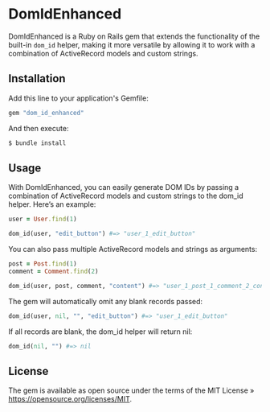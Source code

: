 # DomIdEnhanced

DomIdEnhanced is a Ruby on Rails gem that extends the functionality of the built-in `dom_id` helper, making it more versatile by allowing it to work with a combination of ActiveRecord models and custom strings.

## Installation

Add this line to your application's Gemfile:

```ruby
gem "dom_id_enhanced"
```

And then execute:

```zsh
$ bundle install
```

## Usage

With DomIdEnhanced, you can easily generate DOM IDs by passing a combination of ActiveRecord models and custom strings to the dom_id helper. Here’s an example:

```ruby
user = User.find(1)

dom_id(user, "edit_button") #=> "user_1_edit_button"
```

You can also pass multiple ActiveRecord models and strings as arguments:

```ruby
post = Post.find(1)
comment = Comment.find(2)

dom_id(user, post, comment, "content") #=> "user_1_post_1_comment_2_content"
```

The gem will automatically omit any blank records passed:

```ruby
dom_id(user, nil, "", "edit_button") #=> "user_1_edit_button"
```

If all records are blank, the dom_id helper will return nil:

```ruby
dom_id(nil, "") #=> nil
```

## License

The gem is available as open source under the terms of the MIT License » https://opensource.org/licenses/MIT.
